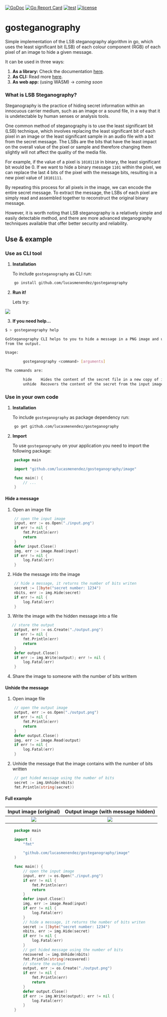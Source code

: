 [![GoDoc](https://godoc.org/github.com/lucasmenendez/gosteganography?status.svg)](https://godoc.org/github.com/lucasmenendez/gosteganography) 
[![Go Report Card](https://goreportcard.com/badge/github.com/lucasmenendez/gosteganography)](https://goreportcard.com/report/github.com/lucasmenendez/gosteganography)
[![test](https://github.com/lucasmenendez/gosteganography/workflows/test/badge.svg)](https://github.com/lucasmenendez/gosteganography/actions?query=workflow%3Atest)
[![license](https://img.shields.io/github/license/lucasmenendez/gosteganography)](LICENSE)

# gosteganography
Simple implementation of the LSB steganography algorithm in go, which uses the least significant bit (LSB) of each colour component (RGB) of each pixel of an image to hide a given message. 

It can be used in three ways:
 1. **As a library:** Check the documentation [here](https://pkg.go.dev/github.com/lucasmenendez/gosteganography).
 2. **As CLI:**  Read more [here](#use-as-cli-tool).
 3. **As web app:** (using WASM) -> *coming soon*

### What is LSB Steganography?

Steganography is the practice of hiding secret information within an innocuous carrier medium, such as an image or a sound file, in a way that it is undetectable by human senses or analysis tools.

One common method of steganography is to use the least significant bit (LSB) technique, which involves replacing the least significant bit of each pixel in an image or the least significant sample in an audio file with a bit from the secret message. The LSBs are the bits that have the least impact on the overall value of the pixel or sample and therefore changing them slightly will not affect the quality of the media file.

For example, if the value of a pixel is `10101110` in binary, the least significant bit would be 0. If we want to hide a binary message `1101` within the pixel, we can replace the last 4 bits of the pixel with the message bits, resulting in a new pixel value of `10101111`.

By repeating this process for all pixels in the image, we can encode the entire secret message. To extract the message, the LSBs of each pixel are simply read and assembled together to reconstruct the original binary message.

However, it is worth noting that LSB steganography is a relatively simple and easily detectable method, and there are more advanced steganography techniques available that offer better security and reliability.

## Use & example 

### Use as CLI tool

1. **Installation**

    To include `gosteganography` as CLI run:

```sh
    go install github.com/lucasmenendez/gosteganography
```

2. **Run it!**

    Lets try:

<img src="./demo.gif">

3. **If you need help...**

```sh
$ > gosteganography help

GoSteganography CLI helps to you to hide a message in a PNG image and unhide it 
from the output.

Usage:

        gosteganography <command> [arguments]

The commands are:

        hide    Hides the content of the secret file in a new copy of input image.
        unhide  Recovers the content of the secret from the input image.
```


### Use in your own code

1. **Installation**

    To include `gosteganography` as package dependency run:

```sh
    go get github.com/lucasmenendez/gosteganography
```

2. **Import**

    To use `gosteganography` on your application you need to import the following package:

```go
    package main

    import "github.com/lucasmenendez/gosteganography/image"

    func main() {
        // ...
    }
```

#### Hide a message

1. Open an image file
```go
    // open the input image
    input, err := os.Open("./input.png")
    if err != nil {
        fmt.Println(err)
        return
    }
    defer input.Close()
    img, err := image.Read(input)
    if err != nil {
        log.Fatal(err)
    }
```
2. Hide the message into the image
```go
    // hide a message, it returns the number of bits writen
    secret := []byte("secret number: 1234")
    nbits, err := img.Hide(secret)
    if err != nil {
        log.Fatal(err)
    }
```
3. Write the image with the hidden message into a file
```go
   // store the output
    output, err := os.Create("./output.png")
    if err != nil {
        fmt.Println(err)
        return
    }
    defer output.Close()
    if err := img.Write(output); err != nil {
        log.Fatal(err)
    }
```
4. Share the image to someone with the number of bits writtem

#### Unhide the message

1. Open image file
```go
    // open the output image
    output, err := os.Open("./output.png")
    if err != nil {
        fmt.Println(err)
        return
    }
    defer output.Close()
    img, err := image.Read(output)
    if err != nil {
        log.Fatal(err)
    }
```

2. Unhide the message that the image contains with the number of bits written
```go
    // get hided message using the number of bits
    secret := img.Unhide(nbits)
    fmt.Println(string(secret))
```

#### Full example

| Input image (original) | Output image (with message hidden) |
|:---:|:---:|
| <img src="./input.png"/> | <img src="./output.png"/> |

```go
    package main

    import (
        "fmt"

        "github.com/lucasmenendez/gosteganography/image"
    )

    func main() {
        // open the input image
        input, err := os.Open("./input.png")
        if err != nil {
            fmt.Println(err)
            return
        }
        defer input.Close()
        img, err := image.Read(input)
        if err != nil {
            log.Fatal(err)
        }
        // hide a message, it returns the number of bits writen
        secret := []byte("secret number: 1234")
        nbits, err := img.Hide(secret)
        if err != nil {
            log.Fatal(err)
        }
        // get hided message using the number of bits
        recovered := img.Unhide(nbits)
        fmt.Println(string(recovered))
        // store the output
        output, err := os.Create("./output.png")
        if err != nil {
            fmt.Println(err)
            return
        }
        defer output.Close()
        if err := img.Write(output); err != nil {
            log.Fatal(err)
        }
    }
```